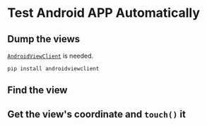 # Test Android APP Automatically

## Dump the views

[`AndroidViewClient`](https://github.com/dtmilano/AndroidViewClient/wiki) is needed.

`pip install androidviewclient`

## Find the view

## Get the view's coordinate and `touch()` it